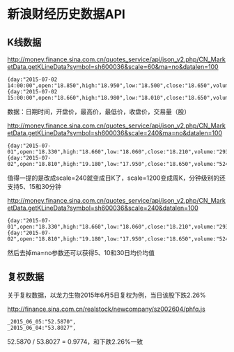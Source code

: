 # 新浪财经历史数据API

## K线数据

http://money.finance.sina.com.cn/quotes_service/api/json_v2.php/CN_MarketData.getKLineData?symbol=sh600036&scale=60&ma=no&datalen=100

	{day:"2015-07-02 14:00:00",open:"18.850",high:"18.950",low:"18.500",close:"18.650",volume:"71039840"}
	{day:"2015-07-02 15:00:00",open:"18.660",high:"18.980",low:"18.010",close:"18.650",volume:"129299168"}

数据：日期时间，开盘价，最高价，最低价，收盘价，交易量（股）

http://money.finance.sina.com.cn/quotes_service/api/json_v2.php/CN_MarketData.getKLineData?symbol=sh600036&scale=240&ma=no&datalen=100

	{day:"2015-07-01",open:"18.330",high:"18.660",low:"18.060",close:"18.210",volume:"293674272"}
	{day:"2015-07-02",open:"18.810",high:"19.180",low:"17.950",close:"18.650",volume:"524774688"}

值得一提的是改成scale=240就变成日K了，scale=1200变成周K，分钟级别的还支持5、15和30分钟 

http://money.finance.sina.com.cn/quotes_service/api/json_v2.php/CN_MarketData.getKLineData?symbol=sh600036&scale=240&datalen=100

	{day:"2015-07-01",open:"18.330",high:"18.660",low:"18.060",close:"18.210",volume:"293674272",ma_price5:18.04,ma_volume5:395533120,ma_price10:18.422,ma_volume10:325295078,ma_price30:19.072,ma_volume30:315460913}
	{day:"2015-07-02",open:"18.810",high:"19.180",low:"17.950",close:"18.650",volume:"524774688",ma_price5:18.082,ma_volume5:435026694,ma_price10:18.344,ma_volume10:352498610,ma_price30:19.092,ma_volume30:321150727}

然后去掉ma=no参数还可以获得5、10和30日均价均值

## 复权数据

关于复权数据，以龙力生物2015年6月5日复权为例，当日该股下跌2.26%

http://finance.sina.com.cn/realstock/newcompany/sz002604/phfq.js

	_2015_06_05:"52.5870",
	_2015_06_04:"53.8027",

52.5870 / 53.8027 = 0.9774，和下跌2.26%一致
